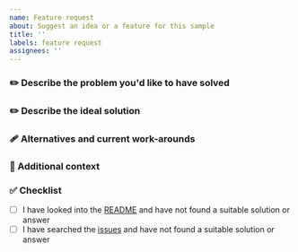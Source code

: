 ```yaml
---
name: Feature request
about: Suggest an idea or a feature for this sample
title: ''
labels: feature request
assignees: ''
---
```


<!--
⚠️ Please do not report security vulnerabilities here. The Responsible Disclosure Program details the procedure for disclosing security issues: https://auth0.com/responsible-disclosure-policy
ℹ️ For general support or usage questions, use the Auth0 Community forums or raise a support ticket.

Please read through the template below and answer all relevant sections. Your additional work here is greatly appreciated and will help us respond as quickly as possible. To avoid duplicates, please search existing issues before submitting one here.

By submitting an issue to this repository, you agree to the terms within the Auth0 Code of Conduct: https://github.com/auth0/open-source-template/blob/master/CODE-OF-CONDUCT.md.
-->

### ✏️ Describe the problem you'd like to have solved

<!-- 
A clear and concise description of what the problem is. E.g. I'm always frustrated when...
-->

### ✏️ Describe the ideal solution

<!-- 
A clear and concise description of what you want to happen.
-->

### 🩹 Alternatives and current work-arounds

<!-- 
A clear and concise description of any alternatives you've considered or any work-arounds that are currently in place.
-->

### 📌 Additional context

<!-- 
Add any other context or screenshots about the feature request here.
-->

### ✅ Checklist

<!-- 
⚠️ These are all required. Issues with an incomplete or missing checklist will be unceremoniously closed.
-->

- [ ] I have looked into the [README](https://github.com/auth0-samples/auth0-ios-swift-sample/blob/beta/Sample-01/README.md) and have not found a suitable solution or answer
- [ ] I have searched the [issues](https://github.com/auth0/Auth0.swift/issues) and have not found a suitable solution or answer
